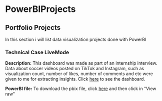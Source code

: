 # PowerBIProjects

## Portfolio Projects
In this section i will list data visualization projects done with PowerBI

### Technical Case LiveMode
**Description:** This dashboard was made as part of an internship interview. Data about soccer videos posted on TikTok and Instagram, such as visualization count, number of likes, number of comments and etc were given to me for extracting insights. Click [here](https://app.powerbi.com/view?r=eyJrIjoiODg4YjYyN2MtZGY3MS00YzZlLWE3MGEtYjg1M2Y5MWExM2JjIiwidCI6ImFhNDk1ZjJjLWQzN2UtNGI1OC1hYjk1LWJmMDg3NGEzYWRiMiJ9) to see the dashboard.

**PowerBI file:** To download the pbix file, click [here](caselivemode.pbix) and then click in "View raw"


